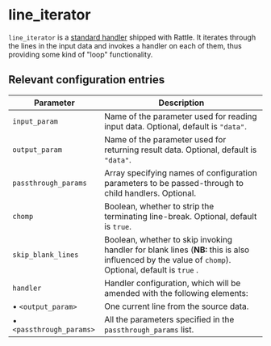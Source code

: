 # line_iterator

`line_iterator` is a [standard handler](index.md) shipped with Rattle. It iterates through the lines in the input data and invokes a handler on each of them,
thus providing some kind of "loop" functionality.

## Relevant configuration entries

| Parameter              | Description                                                                                 |
|------------------------|---------------------------------------------------------------------------------------------|
|`input_param`           |Name of the parameter used for reading input data. Optional, default is `"data"`.|
|`output_param`          |Name of the parameter used for returning result data. Optional, default is `"data"`.|
|`passthrough_params`    |Array specifying names of configuration parameters to be passed-through to child handlers. Optional.|
|`chomp`                 |Boolean, whether to strip the terminating line-break. Optional, default is `true`.|
|`skip_blank_lines`      |Boolean, whether to skip invoking handler for blank lines (**NB:** this is also influenced by the value of `chomp`). Optional, default is `true` .|
|`handler`               |Handler configuration, which will be amended with the following elements:|
|• `<output_param>`      |One current line from the source data.|
|• `<passthrough_params>`|All the parameters specified in the `passthrough_params` list.|
